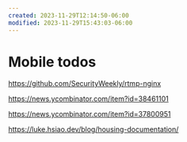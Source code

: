 ```yaml
---
created: 2023-11-29T12:14:50-06:00
modified: 2023-11-29T15:43:03-06:00
---
```


# Mobile todos

https://github.com/SecurityWeekly/rtmp-nginx

https://news.ycombinator.com/item?id=38461101


https://news.ycombinator.com/item?id=37800951

https://luke.hsiao.dev/blog/housing-documentation/
